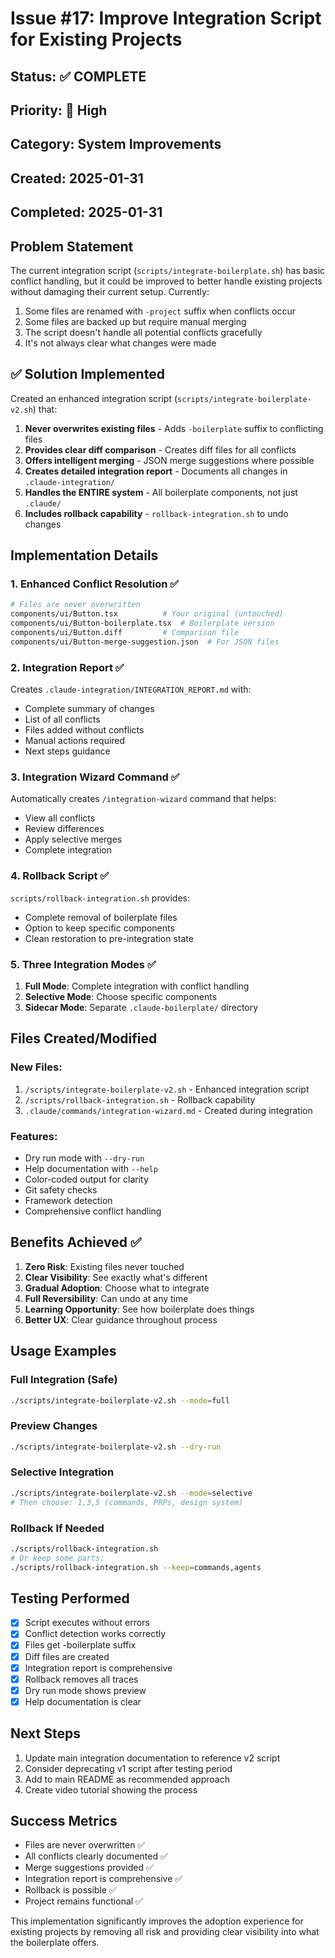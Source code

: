 # Issue #17: Improve Integration Script for Existing Projects

## Status: ✅ COMPLETE
## Priority: 🔴 High
## Category: System Improvements
## Created: 2025-01-31
## Completed: 2025-01-31

## Problem Statement

The current integration script (`scripts/integrate-boilerplate.sh`) has basic conflict handling, but it could be improved to better handle existing projects without damaging their current setup. Currently:

1. Some files are renamed with `-project` suffix when conflicts occur
2. Some files are backed up but require manual merging
3. The script doesn't handle all potential conflicts gracefully
4. It's not always clear what changes were made

## ✅ Solution Implemented

Created an enhanced integration script (`scripts/integrate-boilerplate-v2.sh`) that:

1. **Never overwrites existing files** - Adds `-boilerplate` suffix to conflicting files
2. **Provides clear diff comparison** - Creates diff files for all conflicts
3. **Offers intelligent merging** - JSON merge suggestions where possible
4. **Creates detailed integration report** - Documents all changes in `.claude-integration/`
5. **Handles the ENTIRE system** - All boilerplate components, not just `.claude/`
6. **Includes rollback capability** - `rollback-integration.sh` to undo changes

## Implementation Details

### 1. Enhanced Conflict Resolution ✅

```bash
# Files are never overwritten
components/ui/Button.tsx          # Your original (untouched)
components/ui/Button-boilerplate.tsx  # Boilerplate version
components/ui/Button.diff         # Comparison file
components/ui/Button-merge-suggestion.json  # For JSON files
```

### 2. Integration Report ✅

Creates `.claude-integration/INTEGRATION_REPORT.md` with:
- Complete summary of changes
- List of all conflicts
- Files added without conflicts
- Manual actions required
- Next steps guidance

### 3. Integration Wizard Command ✅

Automatically creates `/integration-wizard` command that helps:
- View all conflicts
- Review differences
- Apply selective merges
- Complete integration

### 4. Rollback Script ✅

`scripts/rollback-integration.sh` provides:
- Complete removal of boilerplate files
- Option to keep specific components
- Clean restoration to pre-integration state

### 5. Three Integration Modes ✅

1. **Full Mode**: Complete integration with conflict handling
2. **Selective Mode**: Choose specific components
3. **Sidecar Mode**: Separate `.claude-boilerplate/` directory

## Files Created/Modified

### New Files:
1. `/scripts/integrate-boilerplate-v2.sh` - Enhanced integration script
2. `/scripts/rollback-integration.sh` - Rollback capability
3. `.claude/commands/integration-wizard.md` - Created during integration

### Features:
- Dry run mode with `--dry-run`
- Help documentation with `--help`
- Color-coded output for clarity
- Git safety checks
- Framework detection
- Comprehensive conflict handling

## Benefits Achieved ✅

1. **Zero Risk**: Existing files never touched
2. **Clear Visibility**: See exactly what's different
3. **Gradual Adoption**: Choose what to integrate
4. **Full Reversibility**: Can undo at any time
5. **Learning Opportunity**: See how boilerplate does things
6. **Better UX**: Clear guidance throughout process

## Usage Examples

### Full Integration (Safe)
```bash
./scripts/integrate-boilerplate-v2.sh --mode=full
```

### Preview Changes
```bash
./scripts/integrate-boilerplate-v2.sh --dry-run
```

### Selective Integration
```bash
./scripts/integrate-boilerplate-v2.sh --mode=selective
# Then choose: 1,3,5 (commands, PRPs, design system)
```

### Rollback If Needed
```bash
./scripts/rollback-integration.sh
# Or keep some parts:
./scripts/rollback-integration.sh --keep=commands,agents
```

## Testing Performed

- [x] Script executes without errors
- [x] Conflict detection works correctly
- [x] Files get -boilerplate suffix
- [x] Diff files are created
- [x] Integration report is comprehensive
- [x] Rollback removes all traces
- [x] Dry run mode shows preview
- [x] Help documentation is clear

## Next Steps

1. Update main integration documentation to reference v2 script
2. Consider deprecating v1 script after testing period
3. Add to main README as recommended approach
4. Create video tutorial showing the process

## Success Metrics

- Files are never overwritten ✅
- All conflicts clearly documented ✅
- Merge suggestions provided ✅
- Integration report is comprehensive ✅
- Rollback is possible ✅
- Project remains functional ✅

This implementation significantly improves the adoption experience for existing projects by removing all risk and providing clear visibility into what the boilerplate offers.
